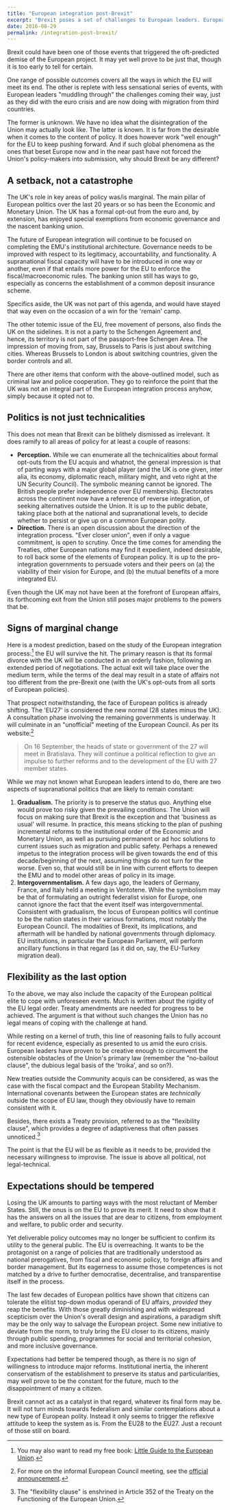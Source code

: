 ```yaml
---
title: "European integration post-Brexit"
excerpt: "Brexit poses a set of challenges to European leaders. European politics are already changing, though only on the margin."
date: 2016-08-29
permalink: /integration-post-brexit/
---
```

Brexit could have been one of those events that triggered the oft-predicted demise of the European project. It may yet well prove to be just that, though it is too early to tell for certain.

One range of possible outcomes covers all the ways in which the EU will meet its end. The other is replete with less sensational series of events, with European leaders "muddling through" the challenges coming their way, just as they did with the euro crisis and are now doing with migration from third countries.

The former is unknown. We have no idea what the disintegration of the Union may actually look like. The latter is known. It is far from the desirable when it comes to the content of policy. It does however work "well enough" for the EU to keep pushing forward. And if such global phenomena as the ones that beset Europe now and in the near past have not forced the Union's policy-makers into submission, why should Brexit be any different?

## A setback, not a catastrophe

The UK's role in key areas of policy was/is marginal. The main pillar of European politics over the last 20 years or so has been the Economic and Monetary Union. The UK has a formal opt-out from the euro and, by extension, has enjoyed special exemptions from economic governance and the nascent banking union.

The future of European integration will continue to be focused on completing the EMU's institutional architecture. Governance needs to be improved with respect to its legitimacy, accountability, and functionality. A supranational fiscal capacity will have to be introduced in one way or another, even if that entails more power for the EU to enforce the fiscal/macroeconomic rules. The banking union still has ways to go, especially as concerns the establishment of a common deposit insurance scheme.

Specifics aside, the UK was not part of this agenda, and would have stayed that way even on the occasion of a win for the 'remain' camp.

The other totemic issue of the EU, free movement of persons, also finds the UK on the sidelines. It is not a party to the Schengen Agreement and, hence, its territory is not part of the passport-free Schengen Area. The impression of moving from, say, Brussels to Paris is just about switching cities. Whereas Brussels to London is about switching countries, given the border controls and all.

There are other items that conform with the above-outlined model, such as criminal law and police cooperation. They go to reinforce the point that the UK was not an integral part of the European integration process anyhow, simply because it opted not to.

## Politics is not just technicalities

This does not mean that Brexit can be blithely dismissed as irrelevant. It does ramify to all areas of policy for at least a couple of reasons:

- **Perception.** While we can enumerate all the technicalities about formal opt-outs from the EU acquis and whatnot, the general impression is that of parting ways with a major global player (and the UK is one given, inter alia, its economy, diplomatic reach, military might, and veto right at the UN Security Council). The symbolic meaning cannot be ignored. The British people prefer independence over EU membership. Electorates across the continent now have a reference of reverse integration, of seeking alternatives outside the Union. It is up to the public debate, taking place both at the national and supranational levels, to decide whether to persist or give up on a common European polity.
- **Direction.** There is an open discussion about the direction of the integration process. "Ever closer union", even if only a vague commitment, is open to scrutiny. Once the time comes for amending the Treaties, other European nations may find it expedient, indeed desirable, to roll back some of the elements of European policy. It is up to the pro-integration governments to persuade voters and their peers on (a) the viability of their vision for Europe, and (b) the mutual benefits of a more integrated EU.

Even though the UK may not have been at the forefront of European affairs, its forthcoming exit from the Union still poses major problems to the powers that be.

## Signs of marginal change

Here is a modest prediction, based on the study of the European integration process:[^EUGuideRef] the EU will survive the hit. The primary reason is that its formal divorce with the UK will be conducted in an orderly fashion, following an extended period of negotiations. The actual exit will take place over the medium term, while the terms of the deal may result in a state of affairs not too different from the pre-Brexit one (with the UK's opt-outs from all sorts of European policies).

That prospect notwithstanding, the face of European politics is already shifting. The 'EU27' is considered the new normal (28 states minus the UK). A consultation phase involving the remaining governments is underway. It will culminate in an "unofficial" meeting of the European Council. As per its website:[^EU27Meeting]

> On 16 September, the heads of state or government of the 27 will meet in Bratislava. They will continue a political reflection to give an impulse to further reforms and to the development of the EU with 27 member states.

While we may not known what European leaders intend to do, there are two aspects of supranational politics that are likely to remain constant:

1. **Gradualism.** The priority is to preserve the status quo. Anything else would prove too risky given the prevailing conditions. The Union will focus on making sure that Brexit is the exception and that 'business as usual' will resume. In practice, this means sticking to the plan of pushing incremental reforms to the institutional order of the Economic and Monetary Union, as well as pursuing permanent or ad hoc solutions to current issues such as migration and public safety. Perhaps a renewed impetus to the integration process will be given towards the end of this decade/beginning of the next, assuming things do not turn for the worse. Even so, that would still be in line with current efforts to deepen the EMU and to model other areas of policy in its image.
2. **Intergovernmentalism.** A few days ago, the leaders of Germany, France, and Italy held a meeting in Ventotene. While the symbolism may be that of formulating an outright federalist vision for Europe, one cannot ignore the fact that the event itself was intergovernmental. Consistent with gradualism, the locus of European politics will continue to be the nation states in their various formations, most notably the European Council. The modalities of Brexit, its implications, and aftermath will be handled by national governments through diplomacy. EU institutions, in particular the European Parliament, will perform ancillary functions in that regard (as it did on, say, the EU-Turkey migration deal).

## Flexibility as the last option

To the above, we may also include the capacity of the European political elite to cope with unforeseen events. Much is written about the rigidity of the EU legal order. Treaty amendments are needed for progress to be achieved. The argument is that without such changes the Union has no legal means of coping with the challenge at hand.

While resting on a kernel of truth, this line of reasoning fails to fully account for recent evidence, especially as presented to us amid the euro crisis. European leaders have proven to be creative enough to circumvent the ostensible obstacles of the Union's primary law (remember the "no-bailout clause", the dubious legal basis of the 'troika', and so on?).

New treaties outside the Community acquis can be considered, as was the case with the fiscal compact and the European Stability Mechanism. International covenants between the European states are *technically* outside the scope of EU law, though they obviously have to remain consistent with it.

Besides, there exists a Treaty provision, referred to as the "flexibility clause", which provides a degree of adaptiveness that often passes unnoticed.[^TreatyFlexClause]

The point is that the EU will be as flexible as it needs to be, provided the necessary willingness to improvise. The issue is above all political, not legal-technical.

## Expectations should be tempered

Losing the UK amounts to parting ways with the most reluctant of Member States. Still, the onus is on the EU to prove its merit. It need to show that it has the answers on all the issues that are dear to citizens, from employment and welfare, to public order and security.

Yet deliverable policy outcomes may no longer be sufficient to confirm its utility to the general public. The EU is overreaching. It wants to be the protagonist on a range of policies that are traditionally understood as national prerogatives, from fiscal and economic policy, to foreign affairs and border management. But its eagerness to assume those competences is not matched by a drive to further democratise, decentralise, and transparentise itself in the process.

The last few decades of European politics have shown that citizens can tolerate the elitist top-down modus operandi of EU affairs, *provided* they reap the benefits. With those greatly diminishing and with widespread scepticism over the Union's overall design and aspirations, a paradigm shift may be the only way to salvage the European project. Some new initiative to deviate from the norm, to truly bring the EU closer to its citizens, mainly through public spending, programmes for social and territorial cohesion, and more inclusive governance.

Expectations had better be tempered though, as there is no sign of willingness to introduce major reforms. Institutional inertia, the inherent conservatism of the establishment to preserve its status and particularities, may well prove to be the constant for the future, much to the disappointment of many a citizen.

Brexit cannot act as a catalyst in that regard, whatever its final form may be. It will not turn minds towards federalism and similar contemplations about a new type of European polity. Instead it only seems to trigger the reflexive attitude to keep the system as is. From the EU28 to the EU27. Just a recount of those still on board.

[^EUGuideRef]: You may also want to read my free book: [Little Guide to the European Union](/euguide/).

[^EU27Meeting]: For more on the informal European Council meeting, see the [official announcement](http://www.consilium.europa.eu/en/meetings/european-council/2016/09/16-informal-meeting/).

[^TreatyFlexClause]: The "flexibility clause" is enshrined in Article 352 of the Treaty on the Functioning of the European Union.
